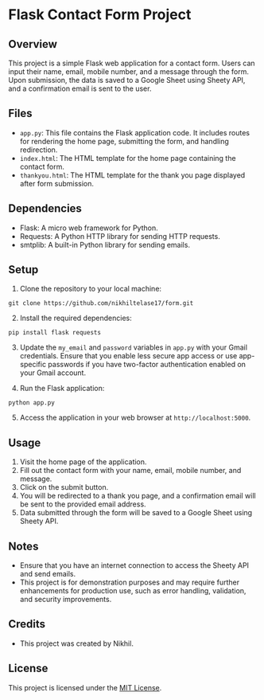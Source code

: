 # Flask Contact Form Project

## Overview

This project is a simple Flask web application for a contact form. Users can input their name, email, mobile number, and a message through the form. Upon submission, the data is saved to a Google Sheet using Sheety API, and a confirmation email is sent to the user. 

## Files

- `app.py`: This file contains the Flask application code. It includes routes for rendering the home page, submitting the form, and handling redirection.
- `index.html`: The HTML template for the home page containing the contact form.
- `thankyou.html`: The HTML template for the thank you page displayed after form submission.

## Dependencies

- Flask: A micro web framework for Python.
- Requests: A Python HTTP library for sending HTTP requests.
- smtplib: A built-in Python library for sending emails.

## Setup

1. Clone the repository to your local machine:

```
git clone https://github.com/nikhiltelase17/form.git
```

2. Install the required dependencies:

```
pip install flask requests
```

3. Update the `my_email` and `password` variables in `app.py` with your Gmail credentials. Ensure that you enable less secure app access or use app-specific passwords if you have two-factor authentication enabled on your Gmail account.

4. Run the Flask application:

```
python app.py
```

5. Access the application in your web browser at `http://localhost:5000`.

## Usage

1. Visit the home page of the application.
2. Fill out the contact form with your name, email, mobile number, and message.
3. Click on the submit button.
4. You will be redirected to a thank you page, and a confirmation email will be sent to the provided email address.
5. Data submitted through the form will be saved to a Google Sheet using Sheety API.

## Notes

- Ensure that you have an internet connection to access the Sheety API and send emails.
- This project is for demonstration purposes and may require further enhancements for production use, such as error handling, validation, and security improvements.

## Credits

- This project was created by Nikhil.

## License

This project is licensed under the [MIT License](LICENSE).
